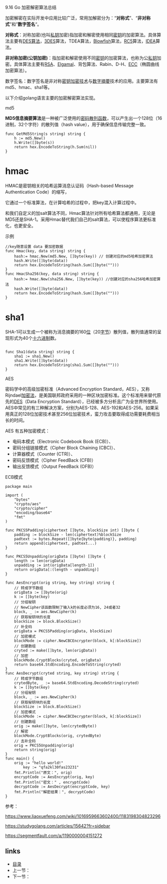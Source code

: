 9.16  Go 加密解密算法总结 

加密解密在实际开发中应用比较广泛，常用加解密分为：“**对称式**”、“**非对称式**”和”**数字签名**“。

**对称式**：对称加密(也叫[私钥](https://baike.baidu.com/item/私钥)加密)指加密和解密使用相同[密钥](https://baike.baidu.com/item/密钥)的加密算法。具体算法主要有[DES算法](https://baike.baidu.com/item/DES算法)，[3DES](https://baike.baidu.com/item/3DES)算法，TDEA算法，[Blowfish](https://baike.baidu.com/item/Blowfish)算法，[RC5](https://baike.baidu.com/item/RC5)算法，[IDEA](https://baike.baidu.com/item/IDEA)算法。

**非对称加密(公钥加密)**：指加密和解密使用不同[密钥](https://baike.baidu.com/item/密钥)的加密算法，也称为公[私钥](https://baike.baidu.com/item/私钥)加密。具体算法主要有[RSA](https://baike.baidu.com/item/RSA)、[Elgamal](https://baike.baidu.com/item/Elgamal)、背包算法、Rabin、D-H、[ECC](https://baike.baidu.com/item/ECC)（椭圆曲线加密算法）。

数字签名：数字签名是非对称[密钥加密技术](https://baike.baidu.com/item/密钥加密技术)与[数字摘要](https://baike.baidu.com/item/数字摘要/4069118)技术的应用。主要算法有md5、hmac、sha1等。

以下介绍golang语言主要的加密解密算法实现。

md5

**MD5信息摘要算法**是一种被广泛使用的[密码散列函数](https://baike.baidu.com/item/密码散列函数/14937715)，可以产生出一个128位（16进制，32个字符）的散列值（hash value），用于确保信息传输完整一致。

```
func GetMd5String(s string) string {
	h := md5.New()
	h.Write([]byte(s))
	return hex.EncodeToString(h.Sum(nil))
}
```

# hmac

HMAC是密钥相关的哈希运算消息认证码（Hash-based Message Authentication Code）的缩写，

它通过一个标准算法，在计算哈希的过程中，把key混入计算过程中。

和我们自定义的加salt算法不同，Hmac算法针对所有哈希算法都通用，无论是MD5还是SHA-1。采用Hmac替代我们自己的salt算法，可以使程序算法更标准化，也更安全。



示例

```
//key随意设置 data 要加密数据
func Hmac(key, data string) string {
	hash:= hmac.New(md5.New, []byte(key)) // 创建对应的md5哈希加密算法
	hash.Write([]byte(data))
	return hex.EncodeToString(hash.Sum([]byte("")))
}
func HmacSha256(key, data string) string {
	hash:= hmac.New(sha256.New, []byte(key)) //创建对应的sha256哈希加密算法
	hash.Write([]byte(data))
	return hex.EncodeToString(hash.Sum([]byte("")))
}
```

# sha1

SHA-1可以生成一个被称为消息摘要的160[位](https://baike.baidu.com/item/位)（20[字节](https://baike.baidu.com/item/字节)）散列值，散列值通常的呈现形式为40个[十六进制](https://baike.baidu.com/item/十六进制/4162457)数。

```

func Sha1(data string) string {
	sha1 := sha1.New()
	sha1.Write([]byte(data))
	return hex.EncodeToString(sha1.Sum([]byte("")))
}
```

AES

密码学中的高级加密标准（Advanced Encryption Standard，AES），又称Rijndael[加密法](https://baike.baidu.com/item/加密法)，是美国联邦政府采用的一种区块加密标准。这个标准用来替代原先的[DES](https://baike.baidu.com/item/DES)（Data Encryption Standard），已经被多方分析且广为全世界所使用。AES中常见的有三种解决方案，分别为AES-128、AES-192和AES-256。如果采用真正的128位加密技术甚至256位加密技术，蛮力攻击要取得成功需要耗费相当长的时间。

AES 有五种加密模式：

- 电码本模式（Electronic Codebook Book (ECB)）、
- 密码分组链接模式（Cipher Block Chaining (CBC)）、
- 计算器模式（Counter (CTR)）、
- 密码反馈模式（Cipher FeedBack (CFB)）
- 输出反馈模式（Output FeedBack (OFB)）

ECB模式

```
package main

import (
	"bytes"
	"crypto/aes"
	"crypto/cipher"
	"encoding/base64"
	"fmt"
)

func PKCS5Padding(ciphertext []byte, blockSize int) []byte {
	padding := blockSize - len(ciphertext)%blockSize
	padtext := bytes.Repeat([]byte{byte(padding)}, padding)
	return append(ciphertext, padtext...)
}

func PKCS5Unpadding(origData []byte) []byte {
	length := len(origData)
	unpadding := int(origData[length-1])
	return origData[:(length - unpadding)]
}

func AesEncrypt(orig string, key string) string {
	// 转成字节数组
	origData := []byte(orig)
	k := []byte(key)
	// 分组秘钥
	// NewCipher该函数限制了输入k的长度必须为16, 24或者32
	block, _ := aes.NewCipher(k)
	// 获取秘钥块的长度
	blockSize := block.BlockSize()
	// 补全码
	origData = PKCS5Padding(origData, blockSize)
	// 加密模式
	blockMode := cipher.NewCBCEncrypter(block, k[:blockSize])
	// 创建数组
	cryted := make([]byte, len(origData))
	// 加密
	blockMode.CryptBlocks(cryted, origData)
	return base64.StdEncoding.EncodeToString(cryted)
}
func AesDecrypt(cryted string, key string) string {
	// 转成字节数组
	crytedByte, _ := base64.StdEncoding.DecodeString(cryted)
	k := []byte(key)
	// 分组秘钥
	block, _ := aes.NewCipher(k)
	// 获取秘钥块的长度
	blockSize := block.BlockSize()
	// 加密模式
	blockMode := cipher.NewCBCDecrypter(block, k[:blockSize])
	// 创建数组
	orig := make([]byte, len(crytedByte))
	// 解密
	blockMode.CryptBlocks(orig, crytedByte)
	// 去补全码
	orig = PKCS5Unpadding(orig)
	return string(orig)
}
func main() {
	orig := "hello world!"
		key := "qfa2kl30fas23231"
	fmt.Println("原文：", orig)
	encryptCode := AesEncrypt(orig, key)
	fmt.Println("密文：" , encryptCode)
	decryptCode := AesDecrypt(encryptCode, key)
	fmt.Println("解密结果：", decryptCode)
}

```





参考：

https://www.liaoxuefeng.com/wiki/1016959663602400/1183198304823296

https://studygolang.com/articles/15642?fr=sidebar

https://segmentfault.com/a/1190000004151272

## links

- [目录](https://github.com/guyan0319/golang_development_notes/blob/master/zh/preface.md)
- 上一节：
- 下一节：

